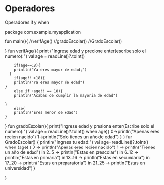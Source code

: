 # Operadores
Operadores if y when

package com.example.myapplication

fun main(){
    //verifAge()
    //gradoEscolar()
    //GradoEscolar()
    
}
fun verifAge(){
      print ("Ingrese edad y precione enter(escribe solo el numero):")
      val age = readLine()?.toInt()

        if(age==18){
        println("Ya eres mayor de edad¡")
      }
        if(age!! >18){
        println("Ya eres mayor de edad")
    }
        else if (age!! == 18){
        println("Acabas de cumplir la mayoria de edad")

    }
        else{
        println("Eres menor de edad")
    }

}
fun gradoEscolar(){
    print("Ingrese edad y presiona enter(Escribe solo el numero):")
    val age = readLine()?.toInt()
    when(age){
        0->println("Apenas eres recien nacido")
        1->println("Solo tienes un año de edad")
    }
}
fun GradoEscolar() {
    println("Ingresa tu edad:")
    val age=readLine()?.toInt()
    when (age) {
        0 -> println("Apenas eres recien nacido")
        1 -> println("Tienes un año de edad")
        in 2..5 -> println("Estas en prescolar")
        in 6..12 -> println("Estas en primaria")
        in 13..16 -> println("Estas en secundaria")
        in 17..20 -> println("Estas en preparatoria")
        in 21..25 -> println("Estas en universidad")
    }

}
